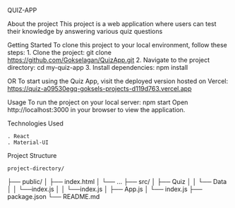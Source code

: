 QUIZ-APP

About the project
    This project is a web application where users can test their knowledge by answering various quiz questions

Getting Started
    To clone this project to your local environment, follow these steps:
    1. Clone the project: 
        git clone https://github.com/Gokselagan/QuizApp.git
    2. Navigate to the project directory:
        cd my-quiz-app
    3. Install dependencies:
        npm install

  OR
    To start using the Quiz App, visit the deployed version hosted on Vercel: https://quiz-a09530egq-goksels-projects-d119d763.vercel.app

Usage
    To run the project on your local server:
        npm start
        Open http://localhost:3000 in your browser to view the application.

Technologies Used

    . React
    . Material-UI

Project Structure

    project-directory/
  ├── public/
  │   ├── index.html
  │   └── ...
  ├── src/
  │   ├── Quiz
  │   │   └── Data
  │   │         └──index.js
  │   │   └──index.js 
  │   ├── App.js
  │   └── index.js
  ├── package.json
  └── README.md



